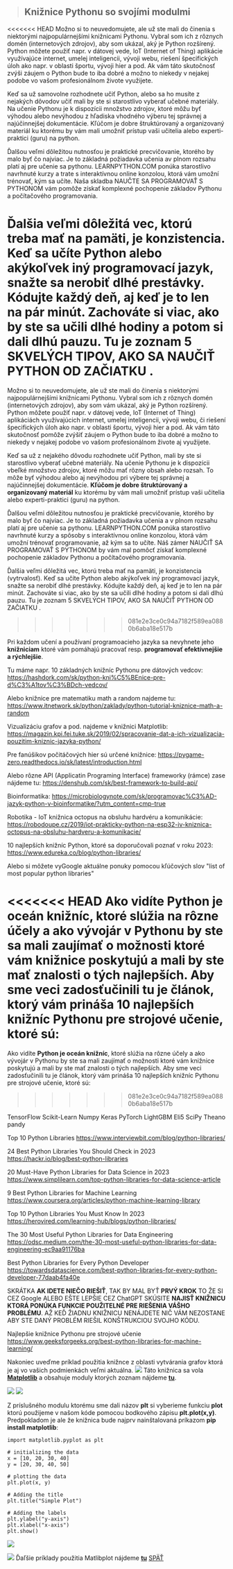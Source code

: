 >## Knižnice Pythonu so svojími modulmi

<<<<<<< HEAD
Možno si to neuvedomujete, ale už ste mali do činenia s niektorými najpopulárnejšími knižnicami Pythonu. Vybral som ich z rôznych domén (internetových zdrojov), aby som ukázal, aký je Python rozšírený. Python môžete použiť napr. v dátovej vede, IoT (Internet of Thing) aplikácie využívajúce internet, umelej inteligencii, vývoji webu, riešení špecifických úloh ako napr. v oblasti športu, vývoji hier a pod. Ak vám táto skutočnosť zvýši záujem o Python bude to iba dobré a možno to niekedy v nejakej podobe vo vašom profesionálnom živote využijete.

Keď sa už samovolne rozhodnete učiť Python, alebo sa ho musíte z nejakých dôvodov učiť mali by ste si starostlivo vyberať učebné materiály. Na učenie Pythonu je k dispozícii množstvo zdrojov, ktoré môžu byť výhodou alebo nevýhodou z hľadiska vhodného výberu tej správnej a najúčinnejšej dokumentácie. Kľúčom je dobre štruktúrovaný a organizovaný materiál ku ktorému by vám mali umožniť prístup vaši učitelia alebo experti-praktici (guru) na python.

Ďalšou veľmi dôležitou nutnosťou  je praktické precvičovanie, ktorého by malo byť čo najviac. Je to základná požiadavka učenia av plnom rozsahu platí aj pre učenie sa pythonu. LEARNPYTHON.COM ponúka starostlivo navrhnuté kurzy a trate s interaktívnou online konzolou, ktorá vám umožní trénovať, kým sa učíte. Naša skladba NAUČTE SA PROGRAMOVAŤ S PYTHONOM vám pomôže získať komplexné pochopenie základov Pythonu a počítačového programovania.

Ďalšia veľmi dôležitá vec, ktorú treba mať na pamäti, je konzistencia. Keď sa učíte Python alebo akýkoľvek iný programovací jazyk, snažte sa nerobiť dlhé prestávky. Kódujte každý deň, aj keď je to len na pár minút. Zachováte si viac, ako by ste sa učili dlhé hodiny a potom si dali dlhú pauzu. Tu je zoznam 5 SKVELÝCH TIPOV, AKO SA NAUČIŤ PYTHON OD ZAČIATKU .
=======
Možno si to neuvedomujete, ale už ste mali do činenia s niektorými najpopulárnejšími knižnicami Pythonu. Vybral som ich z rôznych domén (internetových zdrojov), aby som vám ukázal, aký je Python rozšírený. Python môžete použiť napr. v dátovej vede, IoT (Internet of Thing) aplikáciách využívajúcich internet, umelej inteligencii, vývoji webu, či riešení špecifických úloh ako napr. v oblasti športu, vývoji hier a pod. Ak vám táto skutočnosť pomôže zvýšiť záujem o Python bude to iba dobré a možno to niekedy v nejakej podobe vo vašom profesionálnom živote aj využijete.

Keď sa už z nejakého dôvodu rozhodnete učiť Python, mali by ste si starostlivo vyberať učebné materiály. Na učenie Pythonu je k dispozícii vbeľké množstvo zdrojov, ktoré môžu mať rôzny obsah alebo rozsah. To môže byť výhodou alebo aj nevýhodou pri výbere tej správnej a najúčinnejšej dokumentácie. **Kľúčom je dobre štruktúrovaný a organizovaný materiál** ku ktorému by vám mali umožniť prístup vaši učitelia alebo experti-praktici (guru) na python.

Ďalšou veľmi dôležitou nutnosťou  je praktické precvičovanie, ktorého by malo byť čo najviac. Je to základná požiadavka učenia a v plnom rozsahu platí aj pre učenie sa pythonu. LEARNPYTHON.COM ponúka starostlivo navrhnuté kurzy a spôsoby s interaktívnou online konzolou, ktorá vám umožní trénovať programovanie, až kým sa to učíte. Náš zámer NAUČIŤ SA PROGRAMOVAŤ S PYTHONOM by vám mal pomôcť získať komplexné pochopenie základov Pythonu a počítačového programovania.

Ďalšia veľmi dôležitá vec, ktorú treba mať na pamäti, je konzistencia (vytrvalosť). Keď sa učíte Python alebo akýkoľvek iný programovací jazyk, snažte sa nerobiť dlhé prestávky. Kódujte každý deň, aj keď je to len na pár minút. Zachováte si viac, ako by ste sa učili dlhé hodiny a potom si dali dlhú pauzu. Tu je zoznam 5 SKVELÝCH TIPOV, AKO SA NAUČIŤ PYTHON OD ZAČIATKU .
>>>>>>> 081e2e3ce0c94a7182f589ea0880b6aba18e517b

Pri každom učení a používaní programoacieho jazyka sa nevyhnete jeho **knižniciam** ktoré vám pomáhajú pracovať resp. **programovať efektívnejšie a rýchlejšie**.

Tu máme napr. 10 základných knižníc Pythonu pre dátových vedcov:
https://hashdork.com/sk/python-kni%C5%BEnice-pre-d%C3%A1tov%C3%BDch-vedcov/

Alebo knižnice pre matematiku math a random najdeme tu:
https://www.itnetwork.sk/python/zaklady/python-tutorial-kniznice-math-a-random

Vizualizáciu grafov a pod. najdeme v knižnici Matplotlib:
https://magazin.kpi.fei.tuke.sk/2019/02/spracovanie-dat-a-ich-vizualizacia-pouzitim-kniznic-jazyka-python/

Pre fanúšikov počitáčových hier sú určené knižnice:
https://pygame-zero.readthedocs.io/sk/latest/introduction.html

Alebo rôzne API (Applicatin Programing Interface) frameworky (rámce) zase nájdeme tu:
https://denshub.com/sk/best-framework-to-build-api/

Bioinformatika:
https://microbiologynote.com/sk/programovac%C3%AD-jazyk-python-v-bioinformatike/?utm_content=cmp-true

Robotika - IoT knižnica octopus na obsluhu hardvéru a komunikácie:
https://robodoupe.cz/2019/iot-prakticky-python-na-esp32-iv-kniznica-octopus-na-obsluhu-hardveru-a-komunikacie/

10 najlepších knižníc Python, ktoré sa doporučovali poznať v roku 2023:
https://www.edureka.co/blog/python-libraries/

Alebo si môžete vyGoogle aktuálne ponuky pomocou kľúčových slov "list of most popular python libraries"

<<<<<<< HEAD
Ako vidíte Python je oceán knižníc, ktoré slúžia na rôzne účely a ako vývojár v Pythonu by ste sa mali zaujímať o možnosti ktoré vám knižnice poskytujú a mali by ste mať znalosti o tých najlepších. Aby sme veci zadosťučinili tu je článok, ktorý vám prináša 10 najlepších knižníc Pythonu pre strojové učenie, ktoré sú:
=======
Ako vidíte **Python je oceán knižníc**, ktoré slúžia na rôzne účely a ako vývojár v Pythonu by ste sa mali zaujímať o možnosti ktoré vám knižnice poskytujú a mali by ste mať znalosti o tých najlepších. Aby sme veci zadosťučinili tu je článok, ktorý vám prináša 10 najlepších knižníc Pythonu pre strojové učenie, ktoré sú:
>>>>>>> 081e2e3ce0c94a7182f589ea0880b6aba18e517b

TensorFlow
Scikit-Learn
Numpy
Keras
PyTorch
LightGBM
Eli5
SciPy
Theano
pandy

Top 10 Python Libraries
https://www.interviewbit.com/blog/python-libraries/

24 Best Python Libraries You Should Check in 2023
https://hackr.io/blog/best-python-libraries

20 Must-Have Python Libraries for Data Science in 2023
https://www.simplilearn.com/top-python-libraries-for-data-science-article

9 Best Python Libraries for Machine Learning
https://www.coursera.org/articles/python-machine-learning-library

Top 10 Python Libraries You Must Know In 2023
https://herovired.com/learning-hub/blogs/python-libraries/

The 30 Most Useful Python Libraries for Data Engineering
https://odsc.medium.com/the-30-most-useful-python-libraries-for-data-engineering-ec9aa91176ba

Best Python Libraries for Every Python Developer
https://towardsdatascience.com/best-python-libraries-for-every-python-developer-77daab4fa40e

SKRÁTKA **AK IDETE NIEČO RIEŠIŤ**, TAK BY MAL BYŤ **PRVÝ KROK** TO ŽE SI CEZ Google ALEBO EŠTE LEPŠIE CEZ ChatGPT SKÚSITE **NAJISŤ KNIŽNICU KTORÁ PONÚKA FUNKCIE POUŽITELNÉ PRE RIEŠENIA VÁŠHO PROBLÉMU**. AŽ KEĎ ŽIADNU KNIŽNICU NENÁJDETE NIČ VÁM NEZOSTANE ABY STE DANÝ PROBLÉM RIEŠIL KONŠTRUKCIOU SVOJHO KÓDU.

Najlepšie knižnice Pythonu pre strojové učenie
https://www.geeksforgeeks.org/best-python-libraries-for-machine-learning/

Nakoniec uveďme príklad použitia knižnce z oblasti vytvárania grafov ktorá je aj vo vašich podmienkách veľmi aktuálna.
![](./obrazky/kniznice00.png)
Táto knižnica sa vola [**Matplotlib**](https://matplotlib.org/3.1.1/gallery/index.html) a obsahuje moduly ktorých zoznam nájdeme [**tu**](https://matplotlib.org/3.1.1/api/index.html). 

![](./obrazky/kniznice01.png)
![](./obrazky/kniznice02.png)

Z príslušného modulu ktorému sme dali názov **plt** si  vyberieme funkciu **plot** ktorú použijeme v našom kóde pomocou bodkového zápisu  **plt.plot(x,y)**. Predpokladom je ale že knižnica bude najprv nainštalovaná príkazom **pip install matplotlib**: 
~~~
import matplotlib.pyplot as plt 

# initializing the data 
x = [10, 20, 30, 40] 
y = [20, 30, 40, 50] 

# plotting the data 
plt.plot(x, y) 

# Adding the title 
plt.title("Simple Plot") 

# Adding the labels 
plt.ylabel("y-axis") 
plt.xlabel("x-axis") 
plt.show()
~~~

![](./obrazky/kniznice03.png)


![](./obrazky/kniznica01.png)
Ďaľšie príklady použitia Matlibplot nájdeme [**tu**](https://www.geeksforgeeks.org/matplotlib-tutorial/)
[SPÄŤ](../../Obsah.md)
